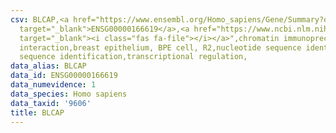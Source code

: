 ```yaml
---
csv: BLCAP,<a href="https://www.ensembl.org/Homo_sapiens/Gene/Summary?db=core;g=ENSG00000166619"
  target="_blank">ENSG00000166619</a>,<a href="https://www.ncbi.nlm.nih.gov/pubmed/22863008"
  target="_blank"><i class="fas fa-file"></i></a>",chromatin immunoprecipitation assay,direct
  interaction,breast epithelium, BPE cell, R2,nucleotide sequence identification,nucleotide
  sequence identification,transcriptional regulation,
data_alias: BLCAP
data_id: ENSG00000166619
data_numevidence: 1
data_species: Homo sapiens
data_taxid: '9606'
title: BLCAP
---
```

